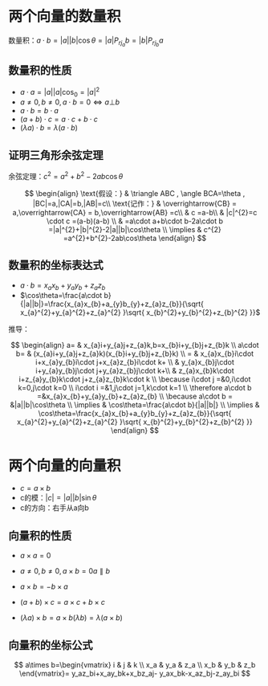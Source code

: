 # 两个向量的数量积

数量积：$a \cdot b=|a||b|\cos\theta=|a|P_{rj_{a}}b=|b|P_{rj_{b}}a$

## 数量积的性质

- $a \cdot a=|a||a|\cos_{0}=|a|^{2}$
- $a\neq 0,b\neq 0,a \cdot b=0 \Longleftrightarrow  a \bot b$
- $a \cdot b=b \cdot a$
- $(a+b) \cdot c=a \cdot c+ b \cdot c$
- $(\lambda a) \cdot b=\lambda(a \cdot b)$

## 证明三角形余弦定理

余弦定理：$c^{2}=a^{2}+b^{2}-2ab\cos\theta$

$$
\begin{align}
\text{假设：} & \triangle ABC ,  \angle BCA=\theta , |BC|=a,|CA|=b,|AB|=c\\
\text{记作：} & \overrightarrow{CB}  = a,\overrightarrow{CA} = b,\overrightarrow{AB} =c\\
& c =a-b\\
& |c|^{2}=c \cdot c =(a-b)(a-b) \\
 & =a\cdot a+b\cdot b-2a\cdot b =|a|^{2}+|b|^{2}-2|a||b|\cos\theta \\
  \implies & c^{2}  =a^{2}+b^{2}-2ab\cos\theta
\end{align}
$$

## 数量积的坐标表达式

- $a\cdot b=x_{a}x_{b}+y_{a}y_{b}+z_{a}z_{b}$
- $\cos\theta=\frac{a\cdot b}{|a||b|}=\frac{x_{a}x_{b}+a_{y}b_{y}+z_{a}z_{b}}{\sqrt{ x_{a}^{2}+y_{a}^{2}+z_{a}^{2} }\sqrt{ x_{b}^{2}+y_{b}^{2}+z_{b}^{2} }}$

推导：

$$
\begin{align}
a= & x_{a}i+y_{a}j+z_{a}k,b=x_{b}i+y_{b}j+z_{b}k \\
a\cdot b= & (x_{a}i+y_{a}j+z_{a}k)(x_{b}i+y_{b}j+z_{b}k) \\
  =  & x_{a}x_{b}i\cdot i+x_{a}y_{b}i\cdot j+x_{a}z_{b}i\cdot k+ \\
 & y_{a}x_{b}j\cdot i+y_{a}y_{b}j\cdot j+y_{a}z_{b}j\cdot k+\\
  & z_{a}x_{b}k\cdot i+z_{a}y_{b}k\cdot j+z_{a}z_{b}k\cdot k \\
\because  i\cdot j  =&0,i\cdot k=0,j\cdot k=0 \\
  i\cdot i  =&1,j\cdot j=1,k\cdot k=1 \\
\therefore  a\cdot b  =&x_{a}x_{b}+y_{a}y_{b}+z_{a}z_{b} \\
\because  a\cdot b = &|a||b|\cos\theta \\
\implies & \cos\theta=\frac{a\cdot b}{|a||b|} \\
\implies & \cos\theta=\frac{x_{a}x_{b}+a_{y}b_{y}+z_{a}z_{b}}{\sqrt{ x_{a}^{2}+y_{a}^{2}+z_{a}^{2} }\sqrt{ x_{b}^{2}+y_{b}^{2}+z_{b}^{2} }}
\end{align}
$$

# 两个向量的向量积

- $c=a \times b$
- c的模：$|c|=|a||b|\sin\theta$
- c的方向：右手从a向b

## 向量积的性质

- $a \times a=0$
- $a\neq 0,b\neq 0,a \times b=0 a\parallel b$

- $a \times b=-b \times a$
- $(a+b)\times c=a\times c+b\times c$
- $(\lambda a)\times b=a\times b(\lambda b)=\lambda(a\times b)$

## 向量积的坐标公式

$$
a\times b=\begin{vmatrix}
 i & j & k \\
 x_a & y_a & z_a \\
 x_b & y_b & z_b
\end{vmatrix}=
y_az_bi+x_ay_bk+x_bz_aj-
y_ax_bk-x_az_bj-z_ay_bi
$$